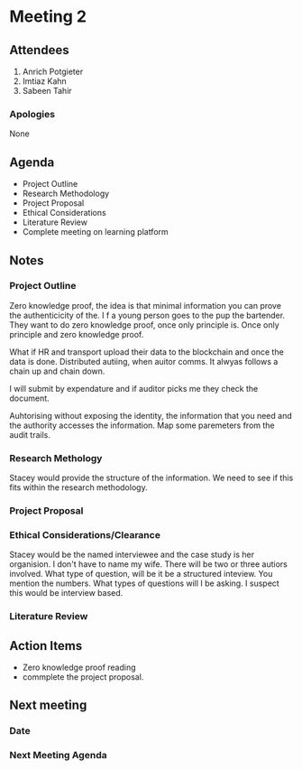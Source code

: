 # Meeting 2

## Attendees

1. Anrich Potgieter
2. Imtiaz Kahn
3. Sabeen Tahir

### Apologies

None

## Agenda

- Project Outline
- Research Methodology
- Project Proposal
- Ethical Considerations
- Literature Review
- Complete meeting on learning platform

## Notes

### Project Outline

Zero knowledge proof, the idea is that minimal information you can prove the authenticicity of the. I f a young person goes to the pup the bartender.
They want to do zero knowledge proof, once only principle is. Once only principle and zero knowledge proof.

What if HR and transport upload their data to the blockchain and once the data is done.
Distributed autiing, when auitor comms. It alwyas follows a chain up and chain down.

I will submit by expendature and if auditor picks me they check the document.

Auhtorising without exposing the identity, the information that you need and the authority accesses the information.
Map some paremeters from the audit trails.

### Research Methology

Stacey would provide the structure of the information.
We need to see if this fits within the research methodology.

### Project Proposal

### Ethical Considerations/Clearance

Stacey would be the named interviewee and the case study is her organision.
I don't have to name my wife. There will be two or three autiors involved.
What type of question, will be it be a structured inteview.
You mention the numbers. What types of questions will I be asking. I suspect this would be interview based.

### Literature Review

## Action Items

- Zero knowledge proof reading
- commplete the project proposal.

## Next meeting

### Date

### Next Meeting Agenda
